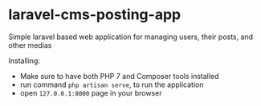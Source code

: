 # laravel-cms-posting-app
Simple laravel based web application for managing users, their posts, and other medias

Installing:
* Make sure to have both PHP 7 and Composer tools installed
* run command `php artisan serve`, to run the application
* open `127.0.0.1:8000` page in your browser
